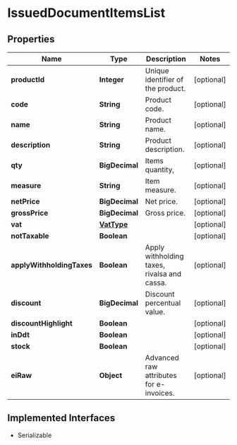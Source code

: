 

# IssuedDocumentItemsList


## Properties

Name | Type | Description | Notes
------------ | ------------- | ------------- | -------------
**productId** | **Integer** | Unique identifier of the product. |  [optional]
**code** | **String** | Product code. |  [optional]
**name** | **String** | Product name. |  [optional]
**description** | **String** | Product description. |  [optional]
**qty** | **BigDecimal** | Items quantity, |  [optional]
**measure** | **String** | Item measure. |  [optional]
**netPrice** | **BigDecimal** | Net price. |  [optional]
**grossPrice** | **BigDecimal** | Gross price. |  [optional]
**vat** | [**VatType**](VatType.md) |  |  [optional]
**notTaxable** | **Boolean** |  |  [optional]
**applyWithholdingTaxes** | **Boolean** | Apply withholding taxes, rivalsa and cassa. |  [optional]
**discount** | **BigDecimal** | Discount percentual value. |  [optional]
**discountHighlight** | **Boolean** |  |  [optional]
**inDdt** | **Boolean** |  |  [optional]
**stock** | **Boolean** |  |  [optional]
**eiRaw** | **Object** | Advanced raw attributes for e-invoices. |  [optional]


## Implemented Interfaces

* Serializable


